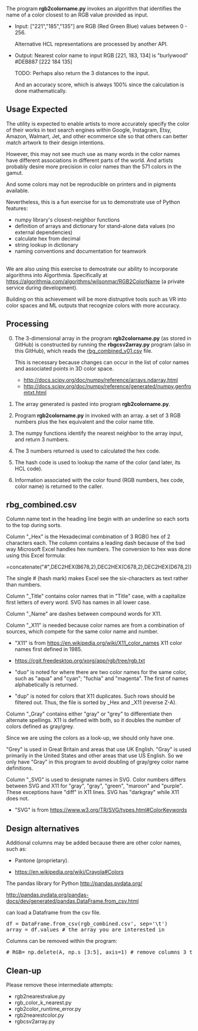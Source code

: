 The program <strong>rgb2colorname.py</strong>
invokes an algorithm that identifies the name of a color closest to an RGB value provided as input.

* Input: ["221","185","135"] are RGB (Red Green Blue) values between 0 - 256.

   Alternative HCL representations are processed by another API.

* Output: Nearest color name to input RGB [221, 183, 134] is "burlywood" #DEB887 [222 184 135]

   TODO: Perhaps also return the 3 distances to the input.
   
   And an accuracy score, which is always 100% since the calculation is done mathematically.

## Usage Expected #

The utility is expected to enable artists to 
more accurately specify the color of their works in
text search engines within Google, Instagram, Etsy, Amazon, Walmart, Jet, and other 
ecommerce site so that others can better match artwork to their design intentions.

However, this may not see much use as many words in the color names 
have different associations in different parts of the world.
And artists probably desire more precision in color names than the 571 colors
in the gamut.

And some colors may not be reproducible on printers and in pigments available.

Nevertheless, this is a fun exercise for us to demonstrate use of Python features:

   * numpy library's closest-neighbor functions
   * definition of arrays and dictionary for stand-alone data values (no external dependencies)
   * calculate hex from decimal
   * string lookup in dictionary
   * naming conventions and documentation for teamwork
   <br /><br />

We are also using this exercise to demostrate our ability to 
incorporate algorithms into Algorthmia. Specifically at
<a target="_blank" href="https://algorithmia.com/algorithms/wilsonmar/RGB2ColorName">
https://algorithmia.com/algorithms/wilsonmar/RGB2ColorName</a>
(a private service during development).

Building on this achievement will be more distruptive tools such as
VR into color spaces and ML outputs that recognize colors with more accuracy.


## Processing #

0. The 3-dimensional array in the program <strong>rgb2colorname.py</strong>
   (as stored in GitHub)
   is constructed by running the <strong>rbgcsv2array.py</strong>
   program (also in this GitHub), which reads
   the <a href="#rgb_combined.csv">rbg_combined_v01.csv</a> file.

   This is necessary because changes can occur in
   the list of color names and associated points in 3D color space.

   * http://docs.scipy.org/doc/numpy/reference/arrays.ndarray.html
   * http://docs.scipy.org/doc/numpy/reference/generated/numpy.genfromtxt.html

0. The array generated is pasted into program <strong>rgb2colorname.py</strong>.

0. Program <strong>rgb2colorname.py</strong> in invoked with an array.
   a set of 3 RGB numbers plus the hex equivalent and the color name title.

0. The numpy functions identify the nearest neighbor to the array input,
   and return 3 numbers.

0. The 3 numbers returned is used to calculated the hex code.
   
0. The hash code is used to lookup the
   name of the color (and later, its HCL code).

0. Information associated with the color found
   (RGB numbers, hex code, color name)
   is returned to the caller.


<a name="rbg_combined.csv"></a>

## rbg_combined.csv

Column name text in the heading line begin with an underline
so each sorts to the top during sorts.

Column "_Hex" is the Hexadecimal combination of 3 RGB() hex of 2 characters each.
The column contains a leading dash because of the bad way Microsoft Excel handles hex numbers.
The conversion to hex was done using this Excel formula:

   =concatenate("#",DEC2HEX(B678,2),DEC2HEX(C678,2),DEC2HEX(D678,2))

   The single # (hash mark) makes Excel see the six-characters as text rather than numbers.

Column "_Title" contains color names that in "Title" case,
with a capitalize first letters of every word.
SVG has names in all lower case.

Column "_Name" are dashes between compound words for X11.

Column "_X11" is needed because color names are from a combination of sources,
which compete for the same color name and number.

   * "X11" is from https://en.wikipedia.org/wiki/X11_color_names
   X11 color names first defined in 1985.

   * https://cgit.freedesktop.org/xorg/app/rgb/tree/rgb.txt

   * "duo" is noted for where there are two color names for the same color, 
   such as "aqua" and "cyan"; "fuchia" and "magenta". 
   The first of names alphabetically is returned.

   * "dup" is noted for colors that X11 duplicates. Such rows should be filtered out.
   Thus, the file is sorted by _Hex and _X11 (reverse Z-A).

Column "_Gray" contains either "gray" or "grey" to differentiate then alternate spellings.
X11 is defined with both, so it doubles the number of colors defined as gray/grey.

   Since we are using the colors as a look-up, we should only have one.

   "Grey" is used in Great Britain and areas that use UK English.
   "Gray" is used primarily in the United States and other areas that use US English. 
   So we only have "Gray" in this program to avoid
   doubling of gray/grey color name definitions.

Column "_SVG" is used to designate names in SVG. Color numbers differs between SVG and X11 for
"gray", "gray", "green", "maroon" and "purple".
These exceptions have "diff" in X11 lines.
SVG has "darkgray" while X11 does not.

   * "SVG" is from https://www.w3.org/TR/SVG/types.html#ColorKeywords


## Design alternatives #

Additional columns may be added because there are other color names, such as:

   * Pantone (proprietary).

   * https://en.wikipedia.org/wiki/Crayola#Colors

The pandas library for Python
http://pandas.pydata.org/

http://pandas.pydata.org/pandas-docs/dev/generated/pandas.DataFrame.from_csv.html

can load a Dataframe from the csv file.

<pre>
df = DataFrame.from_csv(rgb_combined.csv', sep='\t')
array = df.values # the array you are interested in
</pre>

Columns can be removed within the program:

<pre>
# RGB= np.delete(A, np.s_[3:5], axis=1) # remove columns 3 to 5.
</pre>


## Clean-up #

Please remove these intermediate attempts:

* rgb2nearestvalue.py
* rgb_color_k_nearest.py
* rgb2color_runtime_error.py
* rgb2nearestcolor.py
* rgbcsv2array.py
